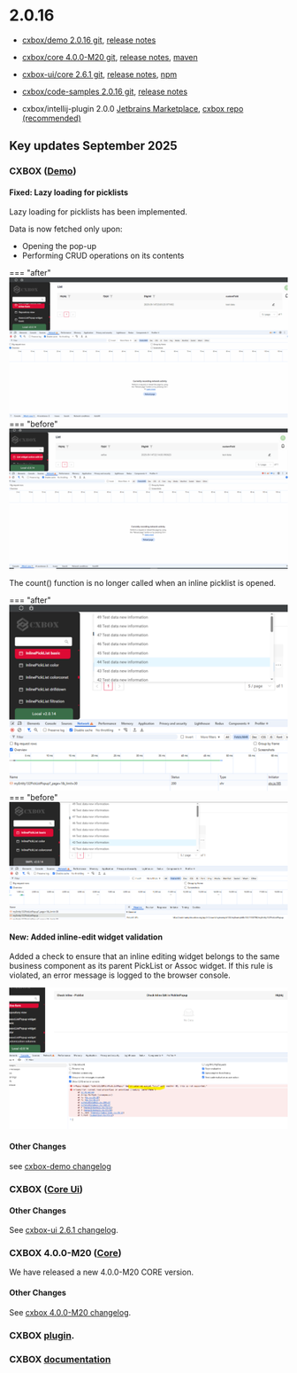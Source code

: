 # 2.0.16

* [cxbox/demo 2.0.16 git](https://github.com/CX-Box/cxbox-demo/tree/v.2.0.16), [release notes](https://github.com/CX-Box/cxbox-demo/releases/tag/v.2.0.16)

* [cxbox/core 4.0.0-M20 git](https://github.com/CX-Box/cxbox/tree/cxbox-4.0.0-M20), [release notes](https://github.com/CX-Box/cxbox/releases/tag/cxbox-4.0.0-M20), [maven](https://central.sonatype.com/artifact/org.cxbox/cxbox-starter-parent/4.0.0-M20)

* [cxbox-ui/core 2.6.1 git](https://github.com/CX-Box/cxbox-ui/tree/2.6.1), [release notes](https://github.com/CX-Box/cxbox-ui/releases/tag/2.6.1), [npm](https://www.npmjs.com/package/@cxbox-ui/core/v/2.6.1)

* [cxbox/code-samples 2.0.16 git](https://github.com/CX-Box/cxbox-code-samples/tree/v.2.0.16), [release notes](https://github.com/CX-Box/cxbox-code-samples/releases/tag/v.2.0.16)  

* cxbox/intellij-plugin 2.0.0 [Jetbrains Marketplace](https://plugins.jetbrains.com/plugin/19523-platform-tools#), [cxbox repo (recommended)](https://doc.cxbox.org/new/version2014/#added-intellij-20251-support)


## **Key updates September 2025**

### CXBOX ([Demo](http://demo.cxbox.org))  

#### Fixed: Lazy loading for picklists
<!-- CXBOX-1069  -->
Lazy loading for picklists has been implemented.

Data is now fetched only upon:

* Opening the pop-up
* Performing CRUD operations on its contents

=== "after"
    ![after_save_CXBOX-1069.gif](v2.0.16/after_save_CXBOX-1069.gif)
=== "before"
    ![before_save_CXBOX-1069.gif](v2.0.16/before_save_CXBOX-1069.gif)

The count() function is no longer called when an inline picklist is opened.

=== "after"
    ![after_CXBOX-1069.png](v2.0.16/after_CXBOX-1069.png)
=== "before"
    ![before_CXBOX-1069.png](v2.0.16/before_CXBOX-1069.png)

#### New: Added inline-edit widget validation
<!-- CXBOX-1069  -->
Added a check to ensure that an inline editing widget belongs to the same business component 
as its parent PickList or Assoc widget. If this rule is violated, an error message is logged to the browser console.

![valid_CXBOX-1069.png](v2.0.16/valid_CXBOX-1069.png)

#### Other Changes
see [cxbox-demo changelog](https://github.com/CX-Box/cxbox-demo/releases/tag/v.2.0.16)

### CXBOX ([Core Ui](https://github.com/CX-Box/cxbox-ui/releases/tag/2.6.1))

####  

#### Other Changes
See [cxbox-ui 2.6.1 changelog](https://github.com/CX-Box/cxbox-ui/releases/tag/2.6.1).


### CXBOX 4.0.0-M20 ([Core](https://github.com/CX-Box/cxbox/tree/cxbox-4.0.0-M20))

We have released a new 4.0.0-M20 CORE version.
 
#### Other Changes
See [cxbox 4.0.0-M20 changelog](https://github.com/CX-Box/cxbox/releases/tag/cxbox-4.0.0-M20).


### CXBOX [plugin](https://plugins.jetbrains.com/plugin/19523-platform-tools).
  

### CXBOX [documentation](https://doc.cxbox.org/)  

####  